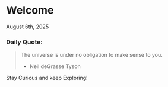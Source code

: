 # Welcome

August 6th, 2025

### Daily Quote:
> The universe is under no obligation to make sense to you.
> 	- Neil deGrasse Tyson

Stay Curious and keep Exploring!
